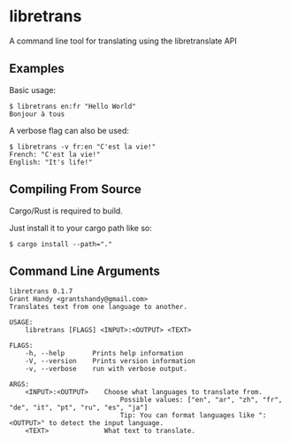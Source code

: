 # libretrans
A command line tool for translating using the libretranslate API

## Examples
Basic usage:
```
$ libretrans en:fr "Hello World"
Bonjour à tous
```

A verbose flag can also be used:
```
$ libretrans -v fr:en "C'est la vie!"
French: "C'est la vie!"
English: "It's life!"
```

## Compiling From Source
Cargo/Rust is required to build.

Just install it to your cargo path like so:
```
$ cargo install --path="."
```

## Command Line Arguments
```
libretrans 0.1.7
Grant Handy <grantshandy@gmail.com>
Translates text from one language to another.

USAGE:
    libretrans [FLAGS] <INPUT>:<OUTPUT> <TEXT>

FLAGS:
    -h, --help       Prints help information
    -V, --version    Prints version information
    -v, --verbose    run with verbose output.

ARGS:
    <INPUT>:<OUTPUT>    Choose what languages to translate from.
                            Possible values: ["en", "ar", "zh", "fr", "de", "it", "pt", "ru", "es", "ja"]
                            Tip: You can format languages like ":<OUTPUT>" to detect the input language.
    <TEXT>              What text to translate.
```
